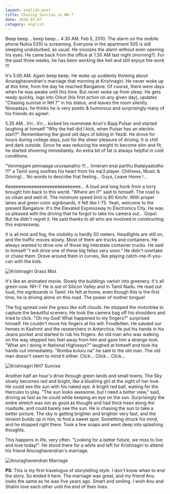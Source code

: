 ```yaml
---
layout: english-post
title: Chasing Sunrise in NH-7
date: 2010-02-07
category: english
---
```


Beep beep... beep beep... 4.30 AM. Feb 5, 2010. The alarm on the mobile phone Nokia 5310 is screaming. Everyone in the apartment 505 is still sleeping undisturbed, as usual. He snoozes the alarm without even opening his eyes. He came back from the office at 1.30 AM last night (morning?). For the past three weeks, he has been working like hell and still enjoys the work !!!  

It's 5.00 AM. Again beep beep. He woke up suddenly thinking about Anuraghavendran's marriage that morning at Krishnagiri. He never woke up at this time, from the day he reached Bangalore. Of course, there were days when he was awake until this time. But never woke up from sleep. He gets ready quickly, logs into Orkut (his first action on any given day), updates "Chasing sunrise in NH 7" in his status, and leaves the room silently. Nowadays, he thinks he is very poetic & humorous and surprisingly many of his friends do agree!.  

5.35 AM...Vrr...Vrr... kicked his roommate Arun's Bajaj Pulsar and started laughing at himself "Why the hell did I kick, when Pulsar has an electric start?". Remembering the good old days of biking in Yezdi. He drove for hours during college days, just for the sheer pleasure of driving. It is chill and dark outside. Since he was reducing his weight to become slim and fit, he started shivering immediately. An extra bit of fat is always helpful in cold conditions.  

"Venmegam pennaaga uruvaanatho !!!... Inneram enai parthu thalaiyaatutho !!!" a Tamil song soothes his heart from his mp3 player. Chillness, Music & Driving!... No words to describe that feeling... Guys, Leave Home !...  

Keeeeeeeeeeeeeeeeeeeeeeeeeeee... A loud and long honk from a lorry brought him back to this world. "Where am I?" said to himself. The road is so clean and well-lit. The minimum speed limit is 80 Km/hr. With proper lanes and green color signboards, it felt like I-75. Yeah, welcome to the present Bangalore. It's the Elevated Expressway to Electronics City. He was so pleased with the driving that he forgot to take his camera out... Oops!. But he didn't regret it. He said thanks to all who are involved in constructing this expressway.  

It is all mist and fog, the visibility is hardly 50 meters. Headlights are still on, and the traffic moves slowly. Most of them are trucks and containers. He always wanted to drive one of those big interstate container trucks. He said to himself "I will drive one of these big fellas very soon." He didn't overtake or chase them. Drove around them in curves, like playing catch-me-if-you-can with the kids.  

![Krishnagiri Grass Mist]({{site.english.img-path}}/krishnagiri-grass-with-mist.jpg)  

It's like an animated movie. Slowly the buildings vanish into greenery. It's all green now. NH-7. He is out of Silicon Valley and in Tamil Nadu. He read out loud, the signboards in Tamil. He felt at home, even though this is the first time, he is driving alone on this road. The power of mother tongue!  

The fog spread over the grass like soft clouds. He stopped the motorbike to capture the beautiful scenery. He took the camera bag off his shoulders and tried to click. "Oh my God! What happened to my fingers?" surprised himself. He couldn't move his fingers at his will. Frostbitten. He saluted our heroes in Kashmir and the researchers in Antarctica. He put his hands in his Jeans pocket and started to rub his fingers. An old man who was walking on the way stepped two feet away from him and gave him a strange look. "What am I doing in National Highways?" laughed at himself and took his hands out immediately. "Romba kuluru na" he said to the old man. The old man doesn't seem to mind it either. Click... Click... Click...  

![Krishnagiri NH7 Sunrise]({{site.english.img-path}}/krishnagiri-nh7-sunrise.jpg)  

Another half an hour's drive through green lands and small towns. The Sky slowly becomes red and bright, like a blushing girl at the sight of her love. He could see the sun with his naked eye. A bright red ball, waiting for the Hercules to play. "The sun looks awesome, but I need a better view," said, driving as fast as he could while keeping an eye on the sun. Surprisingly the entire stretch was not as good as thought and had thick trees along the roadside, and could barely see the sun. He is chasing the sun to take a better picture. The sky is getting brighter and brighter very fast, and the tension builds up in him, to find a sweet spot. Something struck his mind, and he stopped right there. Took a few snaps and went deep into splashing thoughts.  

This happens in life, very often. "Looking for a better future, we miss to live and love today!". He stood there for a while and left for Krishnagiri to attend his friend Anuraghavendran's marriage.  

![Anuraghavendran Marriage]({{site.english.img-path}}/anuraghavendran-marriage.jpg)  

**PS:** This is my first travelogue of storytelling style. I don't know when to end the story. So ended it here. The marriage was great, and my friend Anu looks the same as he was five years ago. Smart and smiling. I wish Anu and Shalini love each other until the end of their lives.  

